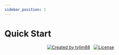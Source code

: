 ```yaml
---
sidebar_position: 1
---
```


# Quick Start

<!-- <p align="center">
 <a href="https://github.com/tylim88/Firelord/blob/main/img/ozai.png" rel="nofollow"><img src="https://raw.githubusercontent.com/tylim88/Firelord/main/img/ozai.png" width="200px" align="center" /></a>
  <h1 align="center">FirelordJS 烈火君JS</h1>
</p> -->

<p align="center">
 <a href="https://www.npmjs.com/package/firelordjs" rel="nofollow"><img src="https://img.shields.io/npm/v/firelordjs" alt="Created by tylim88"/></a>
 &nbsp;
 <a href="https://github.com/tylim88/firelordjs/blob/main/LICENSE" rel="nofollow"><img src="https://img.shields.io/github/license/tylim88/firelordjs" alt="License"/></a>&nbsp;
</p>

<!-- <p align="center">
<i>
High Precision Typescript Wrapper for Firestore Web, Providing Unparalleled Type Safe and Dev Experience
</i></p>

<p align="center">
<i>
Modular, Minuscule, Intuitive, Peaceful, Craftsmanship, Deep
</i></p> -->

<!-- ## Do Not Install

Documentation under development, will only release the npm package after the documentation is done!

## Installation

```bash title='require typescript 4.5+'
npm i firelordjs firebase && npm i -D typescript@^4.5
```

## Define The Meta Type

```ts title='dataType.ts'
import { Firelord, ServerTimestampFieldValue } from 'firelordjs'

export type Example = Firelord<
	{
		a: number
		b: { c: boolean; d: { e: string }[] }
		f: { g: ServerTimestampFieldValue; h: 1010 | 2929 | 3838 }
	},
	'SomeCollectionName',
	string // document ID type, normally string
>
```

## Create Firelord References

```ts title='init.ts'
import { getFirelord } from 'firelordjs'
import { getFirestore } from 'firebase/firestore'
import { initializeApp } from 'firebase/app'
import { Example } from './dataType'

initializeApp({
	apiKey: '### FIREBASE API KEY ###',
	authDomain: '### FIREBASE AUTH DOMAIN ###',
	projectId: '### CLOUD FIRESTORE PROJECT ID ###',
})

export const db = getFirestore()

const firelordRef = getFirelord(db)

export const example = firelordRef<Example>('SomeCollectionName')
```

## Operations

```ts title='operations.ts'
import { example } from './init'
import {
	getDoc,
	getDocs,
	setDoc,
	updateDoc,
	deleteDoc,
	addDoc,
	query,
	serverTimestamp,
	increment,
	arrayUnion,
	where,
	orderBy,
	onSnapshot,
	startAfter,
} from 'firelordjs'

setDoc(example.doc('abc'), {
	a: 100,
	b: { c: true, d: [{ e: 'abc' }] },
	f: { g: serverTimestamp(), h: 1010 },
})

addDoc(example.collection(), {
	a: 900,
	b: { c: false, d: [{ e: 'hi' }] },
	f: { g: serverTimestamp(), h: 3838 },
})

updateDoc(example.doc('abc'), {
	a: increment(1),
	'b.d': arrayUnion({ e: 'hello' }), // dot notation form
	f: { h: 2929 }, // nested form
})

getDoc(example.doc('abc'))

getDocs(
	query(
		example.collection(),
		where('f.h', '>', 1010 as const),
		orderBy('f.h'),
		limit(10)
	)
)

onSnapshot(
	query(
		example.collection(),
		where('b.d', 'array-contains', { e: 'hello' }),
		orderBy('f.g'),
		startAfter(new Date())
	),
	querySnapshot => {
		// onNext
	}
)

deleteDoc(example.doc('abc'))
``` -->

<!-- ## Batch

```ts title='batch.ts'
import { example, db } from './init'
import { writeBatch, serverTimestamp } from 'firelordjs'

const batch = writeBatch(db)

batch.set(example.doc('hij'), {
	a: 6,
	b: { c: false, d: [{ e: 'xyz' }] },
	f: { g: serverTimestamp(), h: 1010 },
})

batch.update(example.doc('hij'), {
	a: 6,
	b: { c: false }, // nested form
	'f.g': serverTimestamp(), // dot notation form
})

batch.delete(example.doc('hij'))

await batch.commit()
```

## Did I Just Finished Everything?

Almost.

In just one page, you have learned almost everything, equip with **full fledged** type safety, effortless.

Every value is safely typed, this including collection ID, document ID, all operations, all field paths, all values, all query clauses, basically whatever FirelordJS exports.

The type of every single value is inferred from the meta types defined in the very beginning.

And this is the only time you deal with the type, **type it and forget**, there is no need for type annotation and type casting, never.

This is done elegantly without complicated configuration while maintain API that is nearly identical to the original Firestore API, and simpler.

## Beyond Typing

FirelordJS does not stop at just safe guarding your data type in all operations(this alone already surpass conventional wrappers by a huge margin), it goes beyond that and further prevents **[Firestore Query Limitations](https://firebase.google.com/docs/firestore/query-data/queries#query_limitations)** on type level, none of the other wrappers able to offer this.

Nothing come close to FirelordJS, and I doubt anything will, **FirelordJS is the end game in pursuing Firestore type safety**.

Turn out the so called **_<span style={{color:'red'}}>Unparalleled Type Safe and Dev Experience</span>_** is not a a bluff at all, what a disappointment! -->
